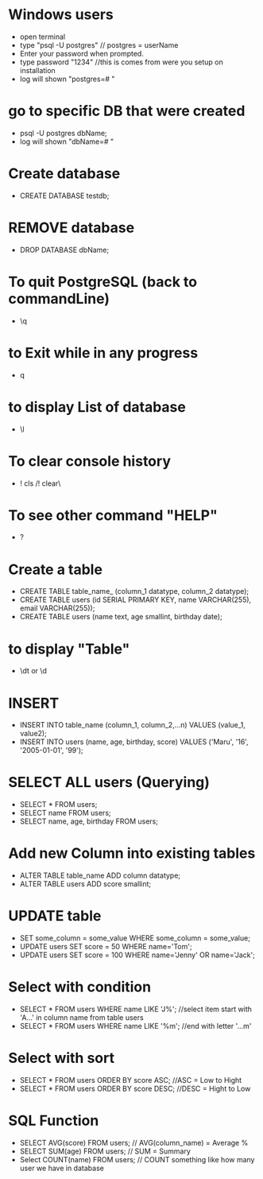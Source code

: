 # Windows users
- open terminal
- type "psql -U postgres"        // postgres = userName
- Enter your password when prompted.
- type password "1234"           //this is comes from were you setup on installation
- log will shown "postgres=# "

# go to specific DB that were created
- psql -U postgres dbName;
- log will shown "dbName=# "

# Create database
- CREATE DATABASE testdb;

# REMOVE database
- DROP DATABASE dbName;

# To quit PostgreSQL (back to commandLine)
- \q

# to Exit while in any progress
- q

# to display List of database
- \l

# To clear console history
- \! cls <OR> /! clear\

# To see other command "HELP"
- \?

# Create a table
- CREATE TABLE table_name_ (column_1 datatype, column_2 datatype);
- CREATE TABLE users (id SERIAL PRIMARY KEY, name VARCHAR(255), email VARCHAR(255));
- CREATE TABLE users (name text, age smallint, birthday date);

# to display "Table"
- \dt or \d
  
# INSERT
- INSERT INTO table_name (column_1, column_2,...n) VALUES (value_1, value2);
- INSERT INTO users (name, age, birthday, score) VALUES ('Maru', '16', '2005-01-01', '99');

# SELECT ALL users (Querying)
- SELECT * FROM users;
- SELECT name FROM users;
- SELECT name, age, birthday FROM users;

# Add new Column into existing tables
- ALTER TABLE table_name ADD column datatype;
- ALTER TABLE users ADD score smallint;

# UPDATE table
- SET some_column = some_value WHERE some_column = some_value;
- UPDATE users SET score = 50 WHERE name='Tom';
- UPDATE users SET score = 100 WHERE name='Jenny' OR name='Jack';

# Select with condition
- SELECT * FROM users WHERE name LIKE 'J%';   //select item start with 'A...' in column name from table users
- SELECT * FROM users WHERE name LIKE '%m';   //end with letter '...m'

# Select with sort
- SELECT * FROM users ORDER BY score ASC;     //ASC  = Low to Hight
- SELECT * FROM users ORDER BY score DESC;    //DESC = Hight to Low

# SQL Function
- SELECT AVG(score) FROM users;     // AVG(column_name) = Average %
- SELECT SUM(age) FROM users;       // SUM = Summary
- Select COUNT(name) FROM users;     // COUNT something like how many user we have in database